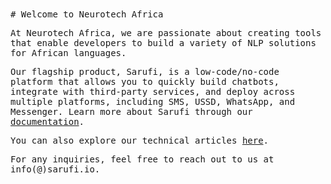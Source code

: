 <samp>
# Welcome to Neurotech Africa

At Neurotech Africa, we are passionate about creating tools that enable developers to build a variety of NLP solutions for African languages.

Our flagship product, Sarufi, is a low-code/no-code platform that allows you to quickly build chatbots, integrate with third-party services, and deploy across multiple platforms, including SMS, USSD, WhatsApp, and Messenger. Learn more about Sarufi through our [documentation](https://docs.sarufi.io).

You can also explore our technical articles [here](https://sarufi.io/articles).

For any inquiries, feel free to reach out to us at info(@)sarufi.io.

</samp>

